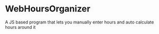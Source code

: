 # WebHoursOrganizer
A JS based program that lets you manually enter hours and auto calculate hours around it
